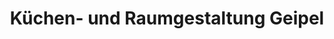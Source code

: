 ---
title: "Küchen- und Raumgestaltung Geipel"
url: /theuma/kuechen-und-raumgestaltung-geipel/
shop: Küchen
---